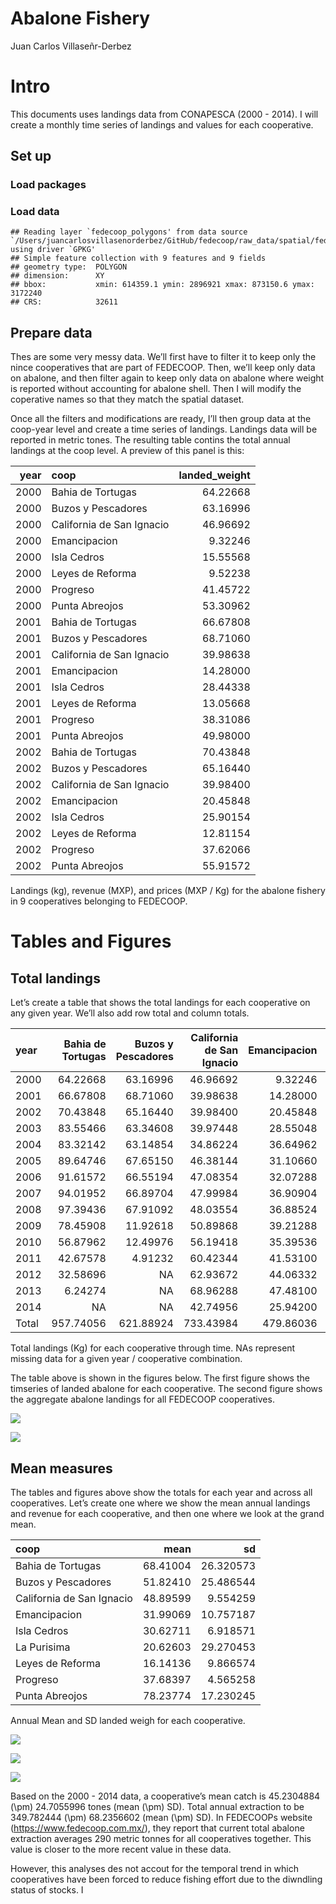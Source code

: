 Abalone Fishery
================
Juan Carlos Villaseñr-Derbez

# Intro

This documents uses landings data from CONAPESCA (2000 - 2014). I will
create a monthly time series of landings and values for each
cooperative.

## Set up

### Load packages

### Load data

    ## Reading layer `fedecoop_polygons' from data source `/Users/juancarlosvillasenorderbez/GitHub/fedecoop/raw_data/spatial/fedecoop_polygons.gpkg' using driver `GPKG'
    ## Simple feature collection with 9 features and 9 fields
    ## geometry type:  POLYGON
    ## dimension:      XY
    ## bbox:           xmin: 614359.1 ymin: 2896921 xmax: 873150.6 ymax: 3172240
    ## CRS:            32611

## Prepare data

Thes are some very messy data. We’ll first have to filter it to keep
only the nince cooperatives that are part of FEDECOOP. Then, we’ll keep
only data on abalone, and then filter again to keep only data on abalone
where weight is reported without accounting for abalone shell. Then I
will modify the coperative names so that they match the spatial dataset.

Once all the filters and modifications are ready, I’ll then group data
at the coop-year level and create a time series of landings. Landings
data will be reported in metric tones. The resulting table contins the
total annual landings at the coop level. A preview of this panel is
this:

| year | coop                      | landed\_weight |
| ---: | :------------------------ | -------------: |
| 2000 | Bahia de Tortugas         |       64.22668 |
| 2000 | Buzos y Pescadores        |       63.16996 |
| 2000 | California de San Ignacio |       46.96692 |
| 2000 | Emancipacion              |        9.32246 |
| 2000 | Isla Cedros               |       15.55568 |
| 2000 | Leyes de Reforma          |        9.52238 |
| 2000 | Progreso                  |       41.45722 |
| 2000 | Punta Abreojos            |       53.30962 |
| 2001 | Bahia de Tortugas         |       66.67808 |
| 2001 | Buzos y Pescadores        |       68.71060 |
| 2001 | California de San Ignacio |       39.98638 |
| 2001 | Emancipacion              |       14.28000 |
| 2001 | Isla Cedros               |       28.44338 |
| 2001 | Leyes de Reforma          |       13.05668 |
| 2001 | Progreso                  |       38.31086 |
| 2001 | Punta Abreojos            |       49.98000 |
| 2002 | Bahia de Tortugas         |       70.43848 |
| 2002 | Buzos y Pescadores        |       65.16440 |
| 2002 | California de San Ignacio |       39.98400 |
| 2002 | Emancipacion              |       20.45848 |
| 2002 | Isla Cedros               |       25.90154 |
| 2002 | Leyes de Reforma          |       12.81154 |
| 2002 | Progreso                  |       37.62066 |
| 2002 | Punta Abreojos            |       55.91572 |

Landings (kg), revenue (MXP), and prices (MXP / Kg) for the abalone
fishery in 9 cooperatives belonging to FEDECOOP.

# Tables and Figures

## Total landings

Let’s create a table that shows the total landings for each cooperative
on any given year. We’ll also add row total and column
totals.

| year  | Bahia de Tortugas | Buzos y Pescadores | California de San Ignacio | Emancipacion | Isla Cedros | La Purisima | Leyes de Reforma |  Progreso | Punta Abreojos |     Total |
| :---- | ----------------: | -----------------: | ------------------------: | -----------: | ----------: | ----------: | ---------------: | --------: | -------------: | --------: |
| 2000  |          64.22668 |           63.16996 |                  46.96692 |      9.32246 |    15.55568 |          NA |          9.52238 |  41.45722 |       53.30962 |  303.5309 |
| 2001  |          66.67808 |           68.71060 |                  39.98638 |     14.28000 |    28.44338 |          NA |         13.05668 |  38.31086 |       49.98000 |  319.4460 |
| 2002  |          70.43848 |           65.16440 |                  39.98400 |     20.45848 |    25.90154 |          NA |         12.81154 |  37.62066 |       55.91572 |  328.2948 |
| 2003  |          83.55466 |           63.34608 |                  39.97448 |     28.55048 |    28.16492 |          NA |         14.86072 |  42.84714 |       61.28500 |  362.5835 |
| 2004  |          83.32142 |           63.14854 |                  34.86224 |     36.64962 |    28.95032 |          NA |         17.83096 |  39.70316 |       62.42026 |  366.8865 |
| 2005  |          89.64746 |           67.65150 |                  46.38144 |     31.10660 |    33.32000 |          NA |         23.30020 |  28.60998 |       75.20800 |  395.2252 |
| 2006  |          91.61572 |           66.55194 |                  47.08354 |     32.07288 |    38.06572 |          NA |         29.79760 |  32.61076 |       79.73000 |  417.5282 |
| 2007  |          94.01952 |           66.89704 |                  47.99984 |     36.90904 |    39.22240 |     54.4230 |         28.53144 |  38.35132 |       90.44000 |  496.7936 |
| 2008  |          97.39436 |           67.91092 |                  48.03554 |     36.88524 |    39.15100 |          NA |         28.56000 |  38.07048 |       90.44000 |  446.4475 |
| 2009  |          78.45908 |           11.92618 |                  50.89868 |     39.21288 |    41.43104 |          NA |         12.98290 |  44.75828 |       91.39438 |  371.0634 |
| 2010  |          56.87962 |           12.49976 |                  56.19418 |     35.39536 |    34.00306 |      4.0160 |          2.00872 |  31.63734 |       90.09252 |  322.7266 |
| 2011  |          42.67578 |            4.91232 |                  60.42344 |     41.53100 |    24.61158 |          NA |          0.43316 |  33.19386 |       83.30000 |  291.0811 |
| 2012  |          32.58696 |                 NA |                  62.93672 |     44.06332 |    26.11336 |          NA |               NA |  35.71428 |       92.82476 |  294.2394 |
| 2013  |           6.24274 |                 NA |                  68.96288 |     47.48100 |    27.29384 |      3.4391 |               NA |  40.05778 |      100.73826 |  294.2156 |
| 2014  |                NA |                 NA |                  42.74956 |     25.94200 |    29.17880 |          NA |               NA |  42.31640 |       96.48758 |  236.6743 |
| Total |         957.74056 |          621.88924 |                 733.43984 |    479.86036 |   459.40664 |     61.8781 |        193.69630 | 565.25952 |     1173.56610 | 5246.7367 |

Total landings (Kg) for each cooperative through time. NAs represent
missing data for a given year / cooperative combination.

The table above is shown in the figures below. The first figure shows
the timseries of landed abalone for each cooperative. The second figure
shows the aggregate abalone landings for all FEDECOOP cooperatives.

![](3_abalone_fishery_files/figure-gfm/unnamed-chunk-7-1.png)<!-- -->

![](3_abalone_fishery_files/figure-gfm/unnamed-chunk-8-1.png)<!-- -->

## Mean measures

The tables and figures above show the totals for each year and across
all cooperatives. Let’s create one where we show the mean annual
landings and revenue for each cooperative, and then one where we look at
the grand mean.

| coop                      |     mean |        sd |
| :------------------------ | -------: | --------: |
| Bahia de Tortugas         | 68.41004 | 26.320573 |
| Buzos y Pescadores        | 51.82410 | 25.486544 |
| California de San Ignacio | 48.89599 |  9.554259 |
| Emancipacion              | 31.99069 | 10.757187 |
| Isla Cedros               | 30.62711 |  6.918571 |
| La Purisima               | 20.62603 | 29.270453 |
| Leyes de Reforma          | 16.14136 |  9.866574 |
| Progreso                  | 37.68397 |  4.565258 |
| Punta Abreojos            | 78.23774 | 17.230245 |

Annual Mean and SD landed weigh for each cooperative.

![](3_abalone_fishery_files/figure-gfm/unnamed-chunk-10-1.png)<!-- -->

![](3_abalone_fishery_files/figure-gfm/unnamed-chunk-11-1.png)<!-- -->

![](3_abalone_fishery_files/figure-gfm/unnamed-chunk-12-1.png)<!-- -->

Based on the 2000 - 2014 data, a cooperative’s mean catch is 45.2304884
\(\pm\) 24.7055996 tones (mean \(\pm\) SD). Total annual extraction to
be 349.782444 \(\pm\) 68.2356602 (mean \(\pm\) SD). In FEDECOOPs website
(<https://www.fedecoop.com.mx/>), they report that current total abalone
extraction averages 290 metric tonnes for all cooperatives together.
This value is closer to the more recent value in these data.

However, this analyses des not accout for the temporal trend in which
cooperatives have been forced to reduce fishing effort due to the
diwndling status of stocks. I
